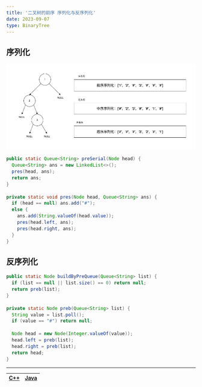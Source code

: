 ```yaml
---
title: '二叉树的前序 序列化与反序列化'
date: 2023-09-07
type: BinaryTree
---
```


## 序列化

![二叉树](/public/images/ds/bt-images/bt-serialize.png)

```java
public static Queue<String> preSerial(Node head) {
  Queue<String> ans = new LinkedList<>();
  pres(head, ans);
  return ans;
}

private static void pres(Node head, Queue<String> ans) {
  if (head == null) ans.add("#");
  else {
    ans.add(String.valueOf(head.value));
    pres(head.left, ans);
    pres(head.right, ans);
  }
}
```

## 反序列化

```java
public static Node buildByPreQueue(Queue<String> list) {
  if (list == null || list.size() == 0) return null;
  return preb(list);
}

private static Node preb(Queue<String> list) {
  String value = list.poll();
  if (value == "#") return null;

  Node head = new Node(Integer.valueOf(value));
  head.left = preb(list);
  head.right = preb(list);
  return head;
}
```

<hr/>

| [C++ ](https://github.com/ZhengKe996/DS/blob/main/src/binary_tree/serialize_and_reconstruct_tree.cpp) | [Java ](https://github.com/ZhengKe996/DS/blob/main/src/binary_tree/serialize_and_reconstruct_tree.java) |
| :---------------------------------------------------------------------------------------------------: | :-----------------------------------------------------------------------------------------------------: |
